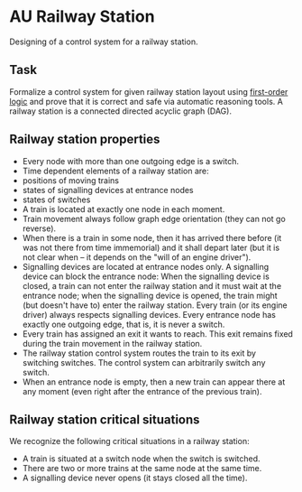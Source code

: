 # AU Railway Station

Designing of a control system for a railway station.

## Task

Formalize a control system for given railway station layout using [first-order logic](http://en.wikipedia.org/wiki/First-order_logic)
and prove that it is correct and safe via automatic reasoning tools. A railway station is a connected directed acyclic graph (DAG).

## Railway station properties
* Every node with more than one outgoing edge is a switch.
* Time dependent elements of a railway station are:
 * positions of moving trains
 * states of signalling devices at entrance nodes
 * states of switches
* A train is located at exactly one node in each moment.
* Train movement always follow graph edge orientation (they can not go reverse).
* When there is a train in some node, then it has arrived there before (it was not there from time immemorial) and it shall depart
  later (but it is not clear when – it depends on the "will of an engine driver").
* Signalling devices are located at entrance nodes only. A signalling device can block the entrance node: When the signalling device
  is closed, a train can not enter the railway station and it must wait at the entrance node; when the signalling device is opened,
  the train might (but doesn't have to) enter the railway station. Every train (or its engine driver) always respects signalling devices.
  Every entrance node has exactly one outgoing edge, that is, it is never a switch.
* Every train has assigned an exit it wants to reach. This exit remains fixed during the train movement in the railway station.
* The railway station control system routes the train to its exit by switching switches. The control system can arbitrarily switch any switch.
* When an entrance node is empty, then a new train can appear there at any moment (even right after the entrance of the previous train).

## Railway station critical situations
We recognize the following critical situations in a railway station:
* A train is situated at a switch node when the switch is switched.
* There are two or more trains at the same node at the same time.
* A signalling device never opens (it stays closed all the time).
